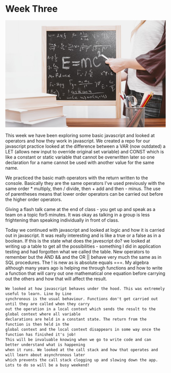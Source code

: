 # Week Three

![Functions](functions.jpg)




This week we have been exploring some basic javascript and looked at operators and how
they work in javascript. We created a repo for our javascript practice looked at the difference between a
 VAR (now outdated) a LET (allows new input to override original set variable) and CONST which is like
  a constant or static variable that cannot be overwritten later so one declaration for a name cannot
   be used with another value for the same name.

We practiced the basic math operators with the return written to the console. Basically they are the
 same operators I've used previously with the same order * multiply, then / divide, then + add
  and then - minus. The use of parentheses means that lower order operators can be carried out
   before the higher order operators.

   Giving a flash talk came at the end of class - you get up and speak as a team on a topic for5 minutes.
   It was okay as talking in a group is less frightening than speaking individually in front of class.

   Today we continued with javascript and looked at logic and how it is carried out in javascript.
   It was really interesting and is like a true or a false as in a boolean. If this is the state what 
   does the javescript do? we looked at writing up a table to get all the possibilities - something
   I did in application testing and had forgotten what we called the table. New operators to remember
   but the AND && and the OR || behave very much the same as in SQL procedures. The ! is new as is
    absolute equals ===. My algebra although many years ago is helping me through functions and how
    to write a function that will carry out one mathematical one equation before carrying out the others and 
    how that will affect the result.

    We looked at how javascript behaves under the hood. This was extremely useful to learn. Line by Line
    synchronous is the usual behaviour. Functions don't get carried out until they are called when they carry
    out the operation in a local context which sends the result to the global context where all variable 
    declarations are held in a constant state. The return from the function is then held in the 
    global context and the local context disappears in some way once the function has finished it's job!
    This will be invaluable knowing when we go to write code and can better understand what is happening
    when it runs. We looked at the call stack and how that operates and will learn about asynchronous later
    which prevents the call stack clogging up and slowing down the app. Lots to do so will be a busy weekend!
